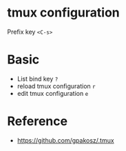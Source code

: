# tmux configuration

Prefix key `<C-s>`

# Basic

- List bind key                 `?`
- reload tmux configuration     `r`
- edit tmux configuration       `e`

# Reference

- https://github.com/gpakosz/.tmux

